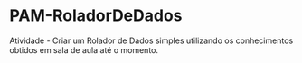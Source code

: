 # PAM-RoladorDeDados
Atividade - Criar um Rolador de Dados simples utilizando os conhecimentos obtidos em sala de aula até o momento.

